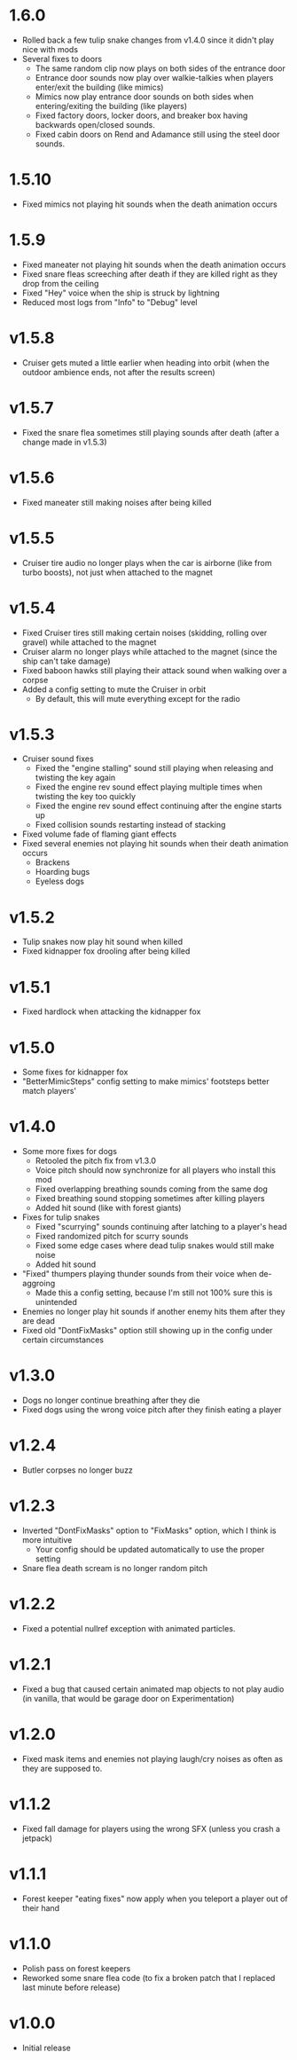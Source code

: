 # 1.6.0
- Rolled back a few tulip snake changes from v1.4.0 since it didn't play nice with mods
- Several fixes to doors
  - The same random clip now plays on both sides of the entrance door
  - Entrance door sounds now play over walkie-talkies when players enter/exit the building (like mimics)
  - Mimics now play entrance door sounds on both sides when entering/exiting the building (like players)
  - Fixed factory doors, locker doors, and breaker box having backwards open/closed sounds.
  - Fixed cabin doors on Rend and Adamance still using the steel door sounds.
# 1.5.10
- Fixed mimics not playing hit sounds when the death animation occurs
# 1.5.9
- Fixed maneater not playing hit sounds when the death animation occurs
- Fixed snare fleas screeching after death if they are killed right as they drop from the ceiling
- Fixed "Hey" voice when the ship is struck by lightning
- Reduced most logs from "Info" to "Debug" level
# v1.5.8
- Cruiser gets muted a little earlier when heading into orbit (when the outdoor ambience ends, not after the results screen)
# v1.5.7
- Fixed the snare flea sometimes still playing sounds after death (after a change made in v1.5.3)
# v1.5.6
- Fixed maneater still making noises after being killed
# v1.5.5
- Cruiser tire audio no longer plays when the car is airborne (like from turbo boosts), not just when attached to the magnet
# v1.5.4
- Fixed Cruiser tires still making certain noises (skidding, rolling over gravel) while attached to the magnet
- Cruiser alarm no longer plays while attached to the magnet (since the ship can't take damage)
- Fixed baboon hawks still playing their attack sound when walking over a corpse
- Added a config setting to mute the Cruiser in orbit
  - By default, this will mute everything except for the radio
# v1.5.3
- Cruiser sound fixes
  - Fixed the "engine stalling" sound still playing when releasing and twisting the key again
  - Fixed the engine rev sound effect playing multiple times when twisting the key too quickly
  - Fixed the engine rev sound effect continuing after the engine starts up
  - Fixed collision sounds restarting instead of stacking
- Fixed volume fade of flaming giant effects
- Fixed several enemies not playing hit sounds when their death animation occurs
  - Brackens
  - Hoarding bugs
  - Eyeless dogs
# v1.5.2
- Tulip snakes now play hit sound when killed
- Fixed kidnapper fox drooling after being killed
# v1.5.1
- Fixed hardlock when attacking the kidnapper fox
# v1.5.0
- Some fixes for kidnapper fox
- "BetterMimicSteps" config setting to make mimics' footsteps better match players'
# v1.4.0
- Some more fixes for dogs
  - Retooled the pitch fix from v1.3.0
  - Voice pitch should now synchronize for all players who install this mod
  - Fixed overlapping breathing sounds coming from the same dog
  - Fixed breathing sound stopping sometimes after killing players
  - Added hit sound (like with forest giants)
- Fixes for tulip snakes
  - Fixed "scurrying" sounds continuing after latching to a player's head
  - Fixed randomized pitch for scurry sounds
  - Fixed some edge cases where dead tulip snakes would still make noise
  - Added hit sound
- "Fixed" thumpers playing thunder sounds from their voice when de-aggroing
  - Made this a config setting, because I'm still not 100% sure this is unintended
- Enemies no longer play hit sounds if another enemy hits them after they are dead
- Fixed old "DontFixMasks" option still showing up in the config under certain circumstances
# v1.3.0
- Dogs no longer continue breathing after they die
- Fixed dogs using the wrong voice pitch after they finish eating a player
# v1.2.4
- Butler corpses no longer buzz
# v1.2.3
- Inverted "DontFixMasks" option to "FixMasks" option, which I think is more intuitive
  - Your config should be updated automatically to use the proper setting
- Snare flea death scream is no longer random pitch
# v1.2.2
- Fixed a potential nullref exception with animated particles.
# v1.2.1
- Fixed a bug that caused certain animated map objects to not play audio (in vanilla, that would be garage door on Experimentation)
# v1.2.0
- Fixed mask items and enemies not playing laugh/cry noises as often as they are supposed to.
# v1.1.2
- Fixed fall damage for players using the wrong SFX (unless you crash a jetpack)
# v1.1.1
- Forest keeper "eating fixes" now apply when you teleport a player out of their hand
# v1.1.0
- Polish pass on forest keepers
- Reworked some snare flea code (to fix a broken patch that I replaced last minute before release)
# v1.0.0
- Initial release